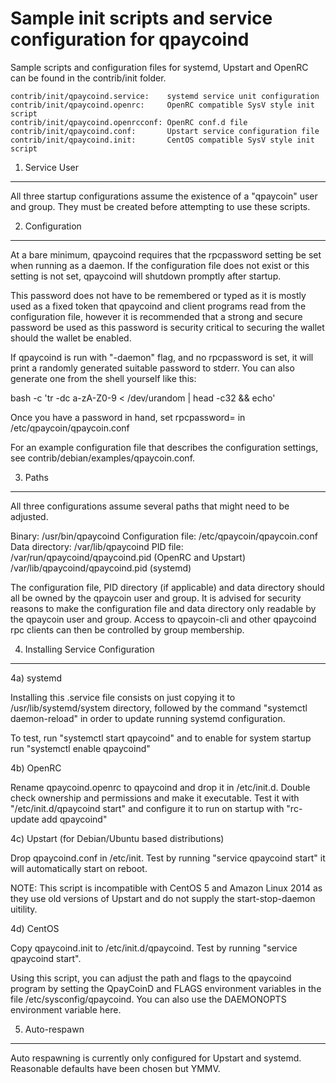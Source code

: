Sample init scripts and service configuration for qpaycoind
==========================================================

Sample scripts and configuration files for systemd, Upstart and OpenRC
can be found in the contrib/init folder.

    contrib/init/qpaycoind.service:    systemd service unit configuration
    contrib/init/qpaycoind.openrc:     OpenRC compatible SysV style init script
    contrib/init/qpaycoind.openrcconf: OpenRC conf.d file
    contrib/init/qpaycoind.conf:       Upstart service configuration file
    contrib/init/qpaycoind.init:       CentOS compatible SysV style init script

1. Service User
---------------------------------

All three startup configurations assume the existence of a "qpaycoin" user
and group.  They must be created before attempting to use these scripts.

2. Configuration
---------------------------------

At a bare minimum, qpaycoind requires that the rpcpassword setting be set
when running as a daemon.  If the configuration file does not exist or this
setting is not set, qpaycoind will shutdown promptly after startup.

This password does not have to be remembered or typed as it is mostly used
as a fixed token that qpaycoind and client programs read from the configuration
file, however it is recommended that a strong and secure password be used
as this password is security critical to securing the wallet should the
wallet be enabled.

If qpaycoind is run with "-daemon" flag, and no rpcpassword is set, it will
print a randomly generated suitable password to stderr.  You can also
generate one from the shell yourself like this:

bash -c 'tr -dc a-zA-Z0-9 < /dev/urandom | head -c32 && echo'

Once you have a password in hand, set rpcpassword= in /etc/qpaycoin/qpaycoin.conf

For an example configuration file that describes the configuration settings,
see contrib/debian/examples/qpaycoin.conf.

3. Paths
---------------------------------

All three configurations assume several paths that might need to be adjusted.

Binary:              /usr/bin/qpaycoind
Configuration file:  /etc/qpaycoin/qpaycoin.conf
Data directory:      /var/lib/qpaycoind
PID file:            /var/run/qpaycoind/qpaycoind.pid (OpenRC and Upstart)
                     /var/lib/qpaycoind/qpaycoind.pid (systemd)

The configuration file, PID directory (if applicable) and data directory
should all be owned by the qpaycoin user and group.  It is advised for security
reasons to make the configuration file and data directory only readable by the
qpaycoin user and group.  Access to qpaycoin-cli and other qpaycoind rpc clients
can then be controlled by group membership.

4. Installing Service Configuration
-----------------------------------

4a) systemd

Installing this .service file consists on just copying it to
/usr/lib/systemd/system directory, followed by the command
"systemctl daemon-reload" in order to update running systemd configuration.

To test, run "systemctl start qpaycoind" and to enable for system startup run
"systemctl enable qpaycoind"

4b) OpenRC

Rename qpaycoind.openrc to qpaycoind and drop it in /etc/init.d.  Double
check ownership and permissions and make it executable.  Test it with
"/etc/init.d/qpaycoind start" and configure it to run on startup with
"rc-update add qpaycoind"

4c) Upstart (for Debian/Ubuntu based distributions)

Drop qpaycoind.conf in /etc/init.  Test by running "service qpaycoind start"
it will automatically start on reboot.

NOTE: This script is incompatible with CentOS 5 and Amazon Linux 2014 as they
use old versions of Upstart and do not supply the start-stop-daemon uitility.

4d) CentOS

Copy qpaycoind.init to /etc/init.d/qpaycoind. Test by running "service qpaycoind start".

Using this script, you can adjust the path and flags to the qpaycoind program by
setting the QpayCoinD and FLAGS environment variables in the file
/etc/sysconfig/qpaycoind. You can also use the DAEMONOPTS environment variable here.

5. Auto-respawn
-----------------------------------

Auto respawning is currently only configured for Upstart and systemd.
Reasonable defaults have been chosen but YMMV.
